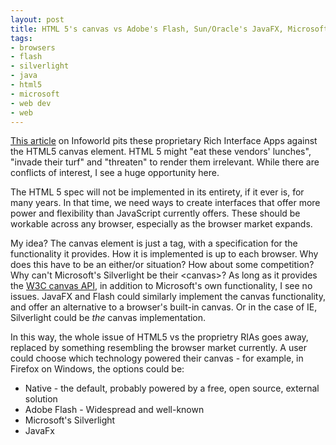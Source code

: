 ```yaml
---
layout: post
title: HTML 5's canvas vs Adobe's Flash, Sun/Oracle's JavaFX, Microsoft's Silverlight
tags:
- browsers
- flash
- silverlight
- java
- html5
- microsoft
- web dev
- web
---
```

<p><a href="http://www.infoworld.com/print/79291">This article</a> on Infoworld pits these proprietary Rich Interface Apps against the HTML5 canvas element.  HTML 5 might "eat these vendors' lunches", "invade their turf" and "threaten" to render them irrelevant. While there are conflicts of interest, I see a huge opportunity here.</p>

<p>The HTML 5 spec will not be implemented in its entirety, if it ever is, for many years. In that time, we need ways to create interfaces that offer more power and flexibility than JavaScript currently offers. These should be workable across any browser, especially as the browser market expands.</p>

<p>My idea? The canvas element is just a tag, with a specification for the functionality it provides. How it is implemented is up to each browser. Why does this have to be an either/or situation? How about some competition? Why can't Microsoft's Silverlight be their &lt;canvas&gt;? As long as it provides the <a href="http://www.w3.org/TR/html5/the-canvas-element.html#the-canvas-element">W3C canvas API</a>, in addition to Microsoft's own functionality, I see no issues. JavaFX and Flash could similarly implement the canvas functionality, and offer an alternative to a browser's built-in canvas. Or in the case of IE, Silverlight could be <i>the</i> canvas implementation.</p>

<p>In this way, the whole issue of HTML5 vs the proprietry RIAs goes away, replaced by something resembling the browser market currently. A user could choose which technology powered their canvas - for example, in Firefox on Windows, the options could be:
<ul><li>Native - the default, probably powered by a free, open source, external solution</li>
<li>Adobe Flash - Widespread and well-known</li>
<li>Microsoft's Silverlight</li>
<li>JavaFx</li>
</ul>
</p>
